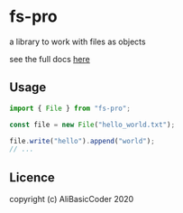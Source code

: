 # fs-pro

a library to work with files as objects

see the full docs [here](https://github.com/AliBasicCoder/fs-pro.git/blob/master/docs/docs.md)

## Usage

```js
import { File } from "fs-pro";

const file = new File("hello_world.txt");

file.write("hello").append("world");
// ...
```

## Licence

copyright (c) AliBasicCoder 2020
